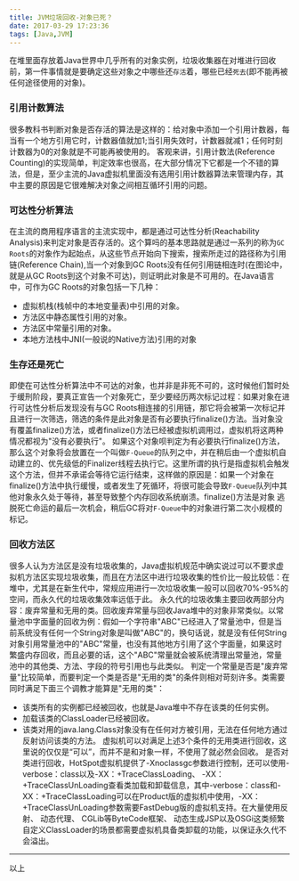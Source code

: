 ```yaml
---
title: JVM垃圾回收-对象已死？
date: 2017-03-29 17:23:36
tags: [Java,JVM]
---
```

在堆里面存放着Java世界中几乎所有的对象实例，垃圾收集器在对堆进行回收前，第一件事情就是要确定这些对象之中哪些还`存活`着，哪些已经`死去`(即不能再被任何途径使用的对象)。
<!--more-->
### 引用计数算法
很多教科书判断对象是否存活的算法是这样的：给对象中添加一个引用计数器，每当有一个地方引用它时，计数器值就加1;当引用失效时，计数器就减1；任何时刻计数器为0的对象就是不可能再被使用的。
客观来讲，引用计数法(Reference Counting)的实现简单，判定效率也很高，在大部分情况下它都是一个不错的算法，但是，至少主流的Java虚拟机里面没有选用引用计数器算法来管理内存，其中主要的原因是它很难解决对象之间相互循环引用的问题。
### 可达性分析算法
在主流的商用程序语言的主流实现中，都是通过可达性分析(Reachability Analysis)来判定对象是否存活的。这个算吗的基本思路就是通过一系列的称为`GC Roots`的对象作为起始点，从这些节点开始向下搜索，搜索所走过的路径称为引用链(Reference Chain),当一个对象到GC Roots没有任何引用链相连时(在图论中，就是从GC Roots到这个对象不可达)，则证明此对象是不可用的。在Java语言中，可作为GC Roots的对象包括一下几种：
* 虚拟机栈(栈帧中的本地变量表)中引用的对象。
* 方法区中静态属性引用的对象。
* 方法区中常量引用的对象。
* 本地方法栈中JNI(一般说的Native方法)引用的对象

### 生存还是死亡
即使在可达性分析算法中不可达的对象，也并非是非死不可的，这时候他们暂时处于缓刑阶段，要真正宣告一个对象死亡，至少要经历两次标记过程：如果对象在进行可达性分析后发现没有与GC Roots相连接的引用链，那它将会被第一次标记并且进行一次筛选，筛选的条件是此对象是否有必要执行finalize()方法。当对象没有覆盖finalize()方法，或者finalize()方法已经被虚拟机调用过，虚拟机将这两种情况都视为"没有必要执行"。
如果这个对象呗判定为有必要执行finalize()方法，那么这个对象将会放置在一个叫做`F-Queue`的队列之中，并在稍后由一个虚拟机自动建立的、优先级低的Finalizer线程去执行它。这里所谓的执行是指虚拟机会触发这个方法，但并不承诺会等待它运行结束，这样做的原因是：如果一个对象在finalize()方法中执行缓慢，或者发生了死循环，将很可能会导致`F-Queue`队列中其他对象永久处于等待，甚至导致整个内存回收系统崩溃。finalize()方法是对象 逃脱死亡命运的最后一次机会，稍后GC将对`F-Queue`中的对象进行第二次小规模的标记。
### 回收方法区
很多人认为方法区是没有垃圾收集的，Java虚拟机规范中确实说过可以不要求虚拟机方法区实现垃圾收集，而且在方法区中进行垃圾收集的性价比一般比较低：在堆中，尤其是在新生代中，常规应用进行一次垃圾收集一般可以回收70%-95%的空间，而永久代的垃圾收集效率远低于此。
永久代的垃圾收集主要回收两部分内容：废弃常量和无用的类。回收废弃常量与回收Java堆中的对象非常类似。以常量池中字面量的回收为例：假如一个字符串"ABC"已经进入了常量池中，但是当前系统没有任何一个String对象是叫做"ABC"的，换句话说，就是没有任何String对象引用常量池中的"ABC"常量，也没有其他地方引用了这个字面量，如果这时繁盛内存回收，而且必要的话，这个"ABC"常量就会被系统清理出常量池，常量池中的其他类、方法、字段的符号引用也与此类似。
判定一个常量是否是"废弃常量"比较简单，而要判定一个类是否是"无用的类"的条件则相对苛刻许多。类需要同时满足下面三个调教才能算是"无用的类"：
* 该类所有的实例都已经被回收，也就是Java堆中不存在该类的任何实例。
* 加载该类的ClassLoader已经被回收。
* 该类对用的java.lang.Class对象没有在任何对方被引用，无法在任何地方通过反射访问该类的方法。
虚拟机可以对满足上述3个条件的无用类进行回收，这里说的仅仅是“可以”，而并不是和对象一样，不使用了就必然会回收。 是否对类进行回收，HotSpot虚拟机提供了-Xnoclassgc参数进行控制，还可以使用-verbose：class以及-XX：+TraceClassLoading、 -XX：+TraceClassUnLoading查看类加载和卸载信息，其中-verbose：class和-XX：+TraceClassLoading可以在Product版的虚拟机中使用，-XX：+TraceClassUnLoading参数需要FastDebug版的虚拟机支持。在大量使用反射、 动态代理、 CGLib等ByteCode框架、 动态生成JSP以及OSGi这类频繁自定义ClassLoader的场景都需要虚拟机具备类卸载的功能，以保证永久代不会溢出。
----
以上
